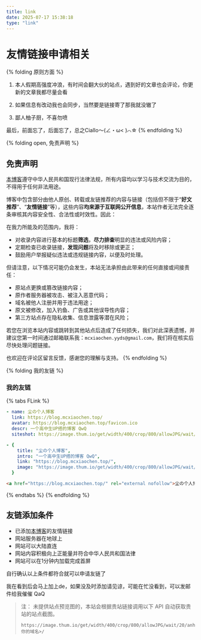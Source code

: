 ```yaml
---
title: link
date: 2025-07-17 15:38:18
type: "link"
---
```


# 友情链接申请相关

{% folding 原则方面 %}
1. 本人假期高强度冲浪，有时间会翻大伙的站点，遇到好的文章也会评论，你更新的文章我都尽量会看

2. 如果信息有改动我也会同步，当然要是链接寄了那我就没辙了

3. 鄙人柚子厨，不喜勿喷

最后，前面忘了，后面忘了，总之Ciallo～(∠・ω< )⌒☆
{% endfolding %}


{% folding open, 免责声明 %}
## 免责声明

[本博客](https://blog.mcxiaochen.top)遵守中华人民共和国现行法律法规，所有内容均以学习与技术交流为目的，不得用于任何非法用途。

博客中包含部分由他人原创、转载或友链推荐的内容与链接（包括但不限于“**好文推荐**”、“**友情链接**”等），这些内容**均来源于互联网公开信息**，本站作者无法完全逐条审核其内容安全性、合法性或时效性。因此：

在我力所能及的范围内，我将：

- 对收录内容进行基本的标题**筛选**，**尽力排查**明显的违法或风险内容；
- 定期检查已收录链接，**发现问题**将及时移除或更正；
- 鼓励用户举报疑似违法或违规链接内容，以便及时处理。

但请注意，以下情况可能仍会发生，本站无法承担由此带来的任何直接或间接责任：

- 原站点更换或篡改链接内容；
- 原作者服务器被攻击、被注入恶意代码；
- 域名被他人注册并用于违法用途；
- 原文被修改，加入钓鱼、广告或其他误导性内容；
- 第三方站点存在隐私收集、信息泄露等潜在风险；

若您在浏览本站内容或跳转到其他站点后造成了任何损失，我们对此深表遗憾，并建议您第一时间通过邮箱联系我：``mcxiaochen.yyds@gmail.com``，我们将在核实后尽快处理问题链接。

也欢迎在评论区留言反馈，感谢您的理解与支持。
{% endfolding %}

{% folding 我的友链 %}
### 我的友链
{% tabs FLink %}

<!-- tab Butterfly -->
```yml
- name: 尘の个人博客
  link: https://blog.mcxiaochen.top/
  avatar: https://blog.mcxiaochen.top/favicon.ico
  descr: 一个高中生UP搭的博客 QwQ
  siteshot: https://image.thum.io/get/width/400/crop/800/allowJPG/wait/20/anheyu.com/https://blog.mcxiaochen.top/
```
<!-- endtab -->

<!-- tab Fuild -->

```yml
- {
    title: "尘の个人博客",
    intro: "一个高中生UP搭的博客 QwQ",
    link: "https://blog.mcxiaochen.top/",
    image: "https://image.thum.io/get/width/400/crop/800/allowJPG/wait/20/anheyu.com/https://blog.mcxiaochen.top/",
  }
```

<!-- endtab -->

<!-- tab html -->

```HTML
<a href="https://blog.mcxiaochen.top/" rel="external nofollow">尘の个人博客</a>
```

<!-- endtab -->

{% endtabs %}
{% endfolding %}

## 友链添加条件
- 已添加[本博客](https://blog.mcxiaochen.top)的友情链接
- 网站服务器在地球上
- 网站可以大陆直连
- 网站内容积极向上正能量并符合中华人民共和国法律
- 网站可以在1分钟内加载完成首屏

自行确认以上条件都符合就可以申请友链了

我在看到后会马上加上de，如果没及时添加请见谅，可能在忙没看到，可以发邮件给我催催 QaQ

> 注：
> 未提供站点预览图的，本站会根据贵站链接调用以下 API 自动获取贵站的站点截图。
> ```web
> https://image.thum.io/get/width/400/crop/800/allowJPG/wait/20/anheyu.com/https://<你的域名>/
> ```